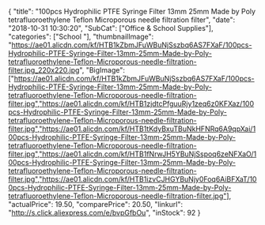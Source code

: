 {
	"title": "100pcs Hydrophilic PTFE Syringe Filter 13mm  25mm Made by Poly tetrafluoroethylene  Teflon Microporous needle filtration filter",
	"date": "2018-10-31 10:30:20",
	"SubCat": ["Office & School Supplies"],
	"categories": ["School "],
	"thumbnailImage": "https://ae01.alicdn.com/kf/HTB1kZbmJFuWBuNjSszbq6AS7FXaF/100pcs-Hydrophilic-PTFE-Syringe-Filter-13mm-25mm-Made-by-Poly-tetrafluoroethylene-Teflon-Microporous-needle-filtration-filter.jpg_220x220.jpg",
	"BigImage": ["https://ae01.alicdn.com/kf/HTB1kZbmJFuWBuNjSszbq6AS7FXaF/100pcs-Hydrophilic-PTFE-Syringe-Filter-13mm-25mm-Made-by-Poly-tetrafluoroethylene-Teflon-Microporous-needle-filtration-filter.jpg","https://ae01.alicdn.com/kf/HTB1zjdtcPfguuRjy1zeq6z0KFXaz/100pcs-Hydrophilic-PTFE-Syringe-Filter-13mm-25mm-Made-by-Poly-tetrafluoroethylene-Teflon-Microporous-needle-filtration-filter.jpg","https://ae01.alicdn.com/kf/HTB1tKdyBxuTBuNkHFNRq6A9qpXai/100pcs-Hydrophilic-PTFE-Syringe-Filter-13mm-25mm-Made-by-Poly-tetrafluoroethylene-Teflon-Microporous-needle-filtration-filter.jpg","https://ae01.alicdn.com/kf/HTB1fNrwJH5YBuNjSspoq6zeNFXaO/100pcs-Hydrophilic-PTFE-Syringe-Filter-13mm-25mm-Made-by-Poly-tetrafluoroethylene-Teflon-Microporous-needle-filtration-filter.jpg","https://ae01.alicdn.com/kf/HTB1izvCJHGYBuNjy0Foq6AiBFXaT/100pcs-Hydrophilic-PTFE-Syringe-Filter-13mm-25mm-Made-by-Poly-tetrafluoroethylene-Teflon-Microporous-needle-filtration-filter.jpg"],
	"actualPrice": 19.50,
	"comparePrice": 20.50,
	"linkurl": "http://s.click.aliexpress.com/e/bvpGfbOu",
	"inStock": 92
}
